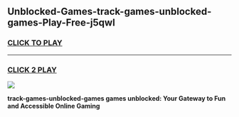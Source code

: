 
## Unblocked-Games-track-games-unblocked-games-Play-Free-j5qwl
<h3>
<a href="https://premium76.site?title=track-games-unblocked-games&ref=09A">CLICK TO PLAY</a></h3>
<hr>

<h3>
<a href="https://premium76.site?title=track-games-unblocked-games&ref=09A">CLICK 2 PLAY</a>
  
</h3>

<a href="https://premium76.site?title=track-games-unblocked-games&ref=09A"><img src="https://clearcache.store/games.png"></a>


**track-games-unblocked-games games unblocked: Your Gateway to Fun and Accessible Online Gaming**
